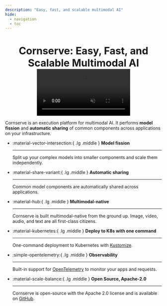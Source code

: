 ```yaml
---
description: "Easy, fast, and scalable multimodal AI"
hide:
  - navigation
  - toc
---
```


<div align="center">
  <h1 style="font-size: 2rem; margin-bottom: 0px">Cornserve: Easy, Fast, and Scalable Multimodal AI</h1>
</div>

<div align="center" class="video-container">
  <video autoplay muted alt="type:video">
    <source src="assets/video/cornserve.mp4" type="video/mp4">
  </video>
</div>

Cornserve is an execution platform for multimodal AI.
It performs **model fission** and **automatic sharing** of common components across applications on your infrastructure.

<div class="grid cards" markdown>

-   :material-vector-intersection:{ .lg .middle } **Model fission**

    ---

    Split up your complex models into smaller components and
    scale them independently.

-   :material-share-variant:{ .lg .middle }  **Automatic sharing**

    ---

    Common model components are automatically shared across applications.

-   :material-hub:{ .lg .middle } **Multimodal-native**

    ---

    Cornserve is built multimodal-native from the ground up. Image, video,
    audio, and text are all first-class citizens.

-   :material-kubernetes:{ .lg .middle } **Deploy to K8s with one command**

    ---

    One-command deployment to Kubernetes with [Kustomize](https://kustomize.io/).

-   :simple-opentelemetry:{ .lg .middle } **Observability**

    ---

    Built-in support for [OpenTelemetry](https://opentelemetry.io/)
    to monitor your apps and requests.

-   :material-scale-balance:{ .lg .middle } **Open Source, Apache-2.0**

    ---

    Cornserve is open-source with the Apache 2.0 license and is available on
    [GitHub](https://github.com/cornserve-ai/cornserve).

</div>
